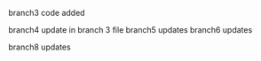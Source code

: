 branch3 code added

branch4 update in branch 3 file
branch5 updates
branch6 updates

branch8 updates